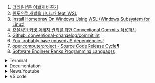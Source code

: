 1. [더러운 if문 이쁘게 바꾸기](https://youtu.be/PAR60O5aXTA)
1. [윈도우로 개발을 한다고? feat. WSL](https://youtu.be/7eVG4o8mS_I)
1. [Install Homebrew On Windows Using WSL (Windows Subsystem for Linux)](https://youtu.be/fIS6hfF3wZc)
1. [효율적인 커밋 메세지 관리를 위한 Conventional Commits 적용하기](https://blog.flynnpark.dev/13)
1. [Github: conventional-changelog/commitlint](https://github.com/conventional-changelog/commitlint)
1. [You probably have unused JS dependencies!](https://youtube.com/shorts/3MciA-vgOzo?feature=share)
1. [opencomputerproject - Source Code Release Cycle¶](https://opencomputeproject.github.io/onie/developers/release.html)
1. [Software Engineer Ranks Programming Languages](https://youtu.be/6FEYcBPBGOk)

<details>
<summary>Terminal</summary>

1. [github: faressoft/terminalizer](https://github.com/faressoft/terminalizer#installation)
1. [github: julienXX/terminal-notifier](https://github.com/julienXX/terminal-notifier)
1. [github: LazoCoder/Pokemon-Terminal](https://github.com/LazoCoder/Pokemon-Terminal)
1. [Warp Terminal - Sharing with a permalink](https://youtube.com/shorts/3Eemih6oa-0?feature=share)
1. [New _incredible_ mac OS terminal! (warp + starship + zsh)](https://youtu.be/NfggT5enF4o)
1. [charmbracelet/lipgloss](https://github.com/charmbracelet/lipgloss)
1. [Github: chalk/chalk](https://github.com/chalk/chalk)

</details>

<details>
<summary>Documentation</summary>

1. [Read the Docs tutorial¶](https://docs.readthedocs.io/en/stable/tutorial/)
1. [Github: diagram as code: terrastruct/d2](https://github.com/terrastruct/d2)
1. [jsdoc/jsdoc](https://github.com/jsdoc/jsdoc)
1. [Gitbook - Walkthrough Tutorial](https://youtu.be/-RfWmoXE3z4)

</details>

<details>
<summary>News/Youtube</summary>

1. [윈도우는 정품으로 사 쓰세요...제발..... / [오목교 전자상가 EP.30] 스브스뉴스](https://youtu.be/vggmU7Kanck)
1. [구글에 도전장 내민 AI 검색엔진, 'You.com'](https://yozm.wishket.com/magazine/detail/1885/)

</details>

<details>
<summary>VS code</summary>

1. [코딩시간을 절반으로 줄여주는 VSCode 9개 기능](https://youtu.be/mh-0twurNRE)
1. [Command Palette Magic 🪄 #vscode #coding #programming](https://youtube.com/shorts/LneOFLTH40Y?feature=share)

</details>
